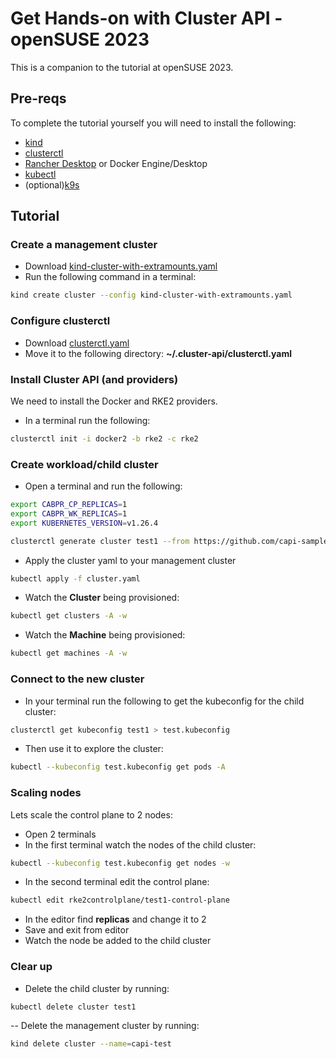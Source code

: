 # Get Hands-on with Cluster API - openSUSE 2023

This is a companion to the tutorial at openSUSE 2023.

## Pre-reqs

To complete the tutorial yourself you will need to install the following:

- [kind](https://kind.sigs.k8s.io/docs/user/quick-start/#installation)
- [clusterctl](https://github.com/kubernetes-sigs/cluster-api/releases/tag/v1.4.2)
- [Rancher Desktop](https://rancherdesktop.io/) or Docker Engine/Desktop
- [kubectl](https://kubernetes.io/docs/tasks/tools/)
- (optional)[k9s](https://k9scli.io/topics/install/)

## Tutorial

### Create a management cluster

- Download [kind-cluster-with-extramounts.yaml](./kind-cluster-with-extramounts.yaml)
- Run the following command in a terminal:

```bash
kind create cluster --config kind-cluster-with-extramounts.yaml
```

### Configure clusterctl

- Download [clusterctl.yaml](./clusterctl.yaml)
- Move it to the following directory: **~/.cluster-api/clusterctl.yaml**

### Install Cluster API (and providers)

We need to install the Docker and RKE2 providers.

- In a terminal run the following:

```bash
clusterctl init -i docker2 -b rke2 -c rke2
```

### Create workload/child cluster

- Open a terminal and run the following:

```bash
export CABPR_CP_REPLICAS=1
export CABPR_WK_REPLICAS=1
export KUBERNETES_VERSION=v1.26.4

clusterctl generate cluster test1 --from https://github.com/capi-samples/opensuse-23/blob/main/templates/online-default.yaml > cluster.yaml
```

- Apply the cluster yaml to your management cluster

```bash
kubectl apply -f cluster.yaml
```

- Watch the **Cluster** being provisioned:

```bash
kubectl get clusters -A -w
```

- Watch the **Machine** being provisioned:

```bash
kubectl get machines -A -w
```

### Connect to the new cluster

- In your terminal run the following to get the kubeconfig for the child cluster:

```bash
clusterctl get kubeconfig test1 > test.kubeconfig
```

- Then use it to explore the cluster:

```bash
kubectl --kubeconfig test.kubeconfig get pods -A
```

### Scaling nodes

Lets scale the control plane to 2 nodes:

- Open 2 terminals
- In the first terminal watch the nodes of the child cluster:

```bash
kubectl --kubeconfig test.kubeconfig get nodes -w
```

- In the second terminal edit the control plane:

```bash
kubectl edit rke2controlplane/test1-control-plane
```

- In the editor find **replicas** and change it to 2
- Save and exit from editor
- Watch the node be added to the child cluster

### Clear up

- Delete the child cluster by running:

```bash
kubectl delete cluster test1
```

-- Delete the management cluster by running:

```bash
kind delete cluster --name=capi-test
```
